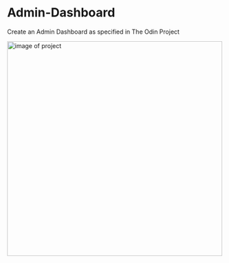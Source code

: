# Admin-Dashboard

Create an Admin Dashboard as specified in The Odin Project

<img src="Images/dashboard-project" alt="image of project" width="500"/>
